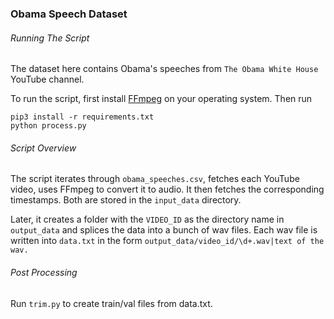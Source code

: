 ### Obama Speech Dataset

###### Running The Script
The dataset here contains Obama's speeches from `The Obama White House` YouTube channel.

To run the script, first install [FFmpeg](ffmpeg.org) on your operating system. Then run

```
pip3 install -r requirements.txt
python process.py
```

###### Script Overview
The script iterates through `obama_speeches.csv`, fetches each YouTube video, uses FFmpeg to convert it to audio. It then fetches the corresponding timestamps. Both are stored in the `input_data` directory.

Later, it creates a folder with the `VIDEO_ID` as the directory name in `output_data` and splices the data into a bunch of wav files. Each wav file is written into `data.txt` in the form `output_data/video_id/\d+.wav|text of the wav.`

###### Post Processing
Run `trim.py` to create train/val files from data.txt.